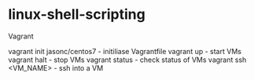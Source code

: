 # linux-shell-scripting


Vagrant 

vagrant init jasonc/centos7	- initiliase Vagrantfile
vagrant up			- start VMs
vagrant halt			- stop VMs
vagrant status			- check status of VMs
vagrant ssh <VM_NAME>		- ssh into a VM
